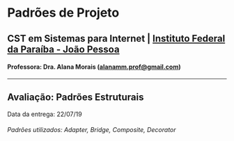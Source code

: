 # Padrões de Projeto

## CST em Sistemas para Internet | [Instituto Federal da Paraíba - João Pessoa](https://www.ifpb.edu.br/joaopessoa)

#### Professora: Dra. Alana Morais (alanamm.prof@gmail.com)

***

## Avaliação: Padrões Estruturais

Data da entrega: 22/07/19

###### Padrões utilizados: Adapter, Bridge, Composite, Decorator

